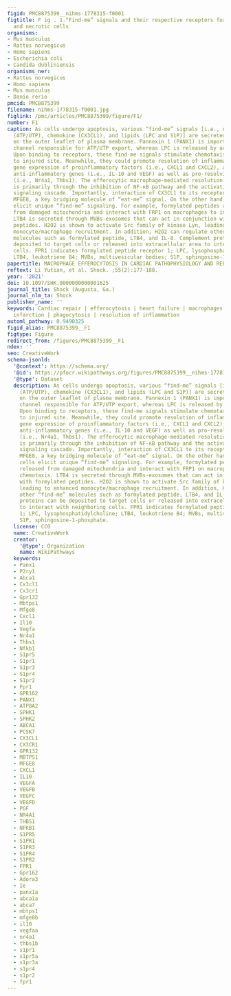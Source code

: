 ```yaml
---
figid: PMC8875399__nihms-1778315-f0001
figtitle: F ig . 1.“Find-me” signals and their respective receptors for apoptotic
  and necrotic cells
organisms:
- Mus musculus
- Rattus norvegicus
- Homo sapiens
- Escherichia coli
- Candida dubliniensis
organisms_ner:
- Rattus norvegicus
- Homo sapiens
- Mus musculus
- Danio rerio
pmcid: PMC8875399
filename: nihms-1778315-f0001.jpg
figlink: /pmc/articles/PMC8875399/figure/F1/
number: F1
caption: As cells undergo apoptosis, various “find-me” signals [i.e., nucleotides
  (ATP/UTP), chemokine (CX3CL1), and lipids (LPC and S1P)] are secreted or exposed
  on the outer leaflet of plasma membrane. Pannexin 1 (PANX1) is important membrane
  channel responsible for ATP/UTP export, whereas LPC is released by activated ABCA1.
  Upon binding to receptors, these find-me signals stimulate chemotaxis of macrophages
  to injured site. Meanwhile, they could promote resolution of inflammation by suppressing
  gene expression of proinflammatory factors (i.e., CXCL1 and CXCL2), and upregulating
  anti-inflammatory genes (i.e., IL-10 and VEGF) as well as pro-resolving mediators
  (i.e., Nr4a1, Thbs1). The efferocytic macrophage-mediated resolution of inflammation
  is primarily through the inhibition of NF-κB pathway and the activation of PPARγ
  signaling cascade. Importantly, interaction of CX3CL1 to its receptor also promotes
  MFGE8, a key bridging molecule of “eat-me” signal. On the other hand, necrotic cells
  elicit unique “find-me” signaling. For example, formylated peptides are released
  from damaged mitochondria and interact with FRP1 on macrophages to increase chemotaxis.
  LTB4 is secreted through MVBs-exosomes that can act in conjunction with formylated
  peptides. H2O2 is shown to activate Src family of kinase Lyn, leading to enhanced
  monocyte/macrophage recruitment. In addition, H2O2 can regulate other “find-me”
  molecules such as formylated peptide, LTB4, and IL-8. Complement proteins can be
  deposited to target cells or released into extracellular area to interact with neighboring
  cells. FPR1 indicates formylated peptide receptor 1; LPC, lysophosphatidylcholine;
  LTB4, leukotriene B4; MVBs, multivesicular bodies; S1P, sphingosine-1-phosphate.
papertitle: MACROPHAGE EFFEROCYTOSIS IN CARDIAC PATHOPHYSIOLOGY AND REPAIR.
reftext: Li Yutian, et al. Shock. ;55(2):177-188.
year: '2021'
doi: 10.1097/SHK.0000000000001625
journal_title: Shock (Augusta, Ga.)
journal_nlm_ta: Shock
publisher_name: ''
keywords: Cardiac repair | efferocytosis | heart failure | macrophages | myocardial
  infarction | phagocytosis | resolution of inflammation
automl_pathway: 0.9490325
figid_alias: PMC8875399__F1
figtype: Figure
redirect_from: /figures/PMC8875399__F1
ndex: ''
seo: CreativeWork
schema-jsonld:
  '@context': https://schema.org/
  '@id': https://pfocr.wikipathways.org/figures/PMC8875399__nihms-1778315-f0001.html
  '@type': Dataset
  description: As cells undergo apoptosis, various “find-me” signals [i.e., nucleotides
    (ATP/UTP), chemokine (CX3CL1), and lipids (LPC and S1P)] are secreted or exposed
    on the outer leaflet of plasma membrane. Pannexin 1 (PANX1) is important membrane
    channel responsible for ATP/UTP export, whereas LPC is released by activated ABCA1.
    Upon binding to receptors, these find-me signals stimulate chemotaxis of macrophages
    to injured site. Meanwhile, they could promote resolution of inflammation by suppressing
    gene expression of proinflammatory factors (i.e., CXCL1 and CXCL2), and upregulating
    anti-inflammatory genes (i.e., IL-10 and VEGF) as well as pro-resolving mediators
    (i.e., Nr4a1, Thbs1). The efferocytic macrophage-mediated resolution of inflammation
    is primarily through the inhibition of NF-κB pathway and the activation of PPARγ
    signaling cascade. Importantly, interaction of CX3CL1 to its receptor also promotes
    MFGE8, a key bridging molecule of “eat-me” signal. On the other hand, necrotic
    cells elicit unique “find-me” signaling. For example, formylated peptides are
    released from damaged mitochondria and interact with FRP1 on macrophages to increase
    chemotaxis. LTB4 is secreted through MVBs-exosomes that can act in conjunction
    with formylated peptides. H2O2 is shown to activate Src family of kinase Lyn,
    leading to enhanced monocyte/macrophage recruitment. In addition, H2O2 can regulate
    other “find-me” molecules such as formylated peptide, LTB4, and IL-8. Complement
    proteins can be deposited to target cells or released into extracellular area
    to interact with neighboring cells. FPR1 indicates formylated peptide receptor
    1; LPC, lysophosphatidylcholine; LTB4, leukotriene B4; MVBs, multivesicular bodies;
    S1P, sphingosine-1-phosphate.
  license: CC0
  name: CreativeWork
  creator:
    '@type': Organization
    name: WikiPathways
  keywords:
  - Panx1
  - P2ry1
  - Abca1
  - Cx3cl1
  - Cx3cr1
  - Gpr132
  - Mbtps1
  - Mfge8
  - Cxcl1
  - Il10
  - Vegfa
  - Nr4a1
  - Thbs1
  - Nfkb1
  - S1pr5
  - S1pr1
  - S1pr3
  - S1pr4
  - S1pr2
  - Fpr1
  - GPR162
  - PANX1
  - ATP8A2
  - SPHK1
  - SPHK2
  - ABCA1
  - PCSK7
  - CX3CL1
  - CX3CR1
  - GPR132
  - MBTPS1
  - MFGE8
  - CXCL1
  - IL10
  - VEGFA
  - VEGFB
  - VEGFC
  - VEGFD
  - PGF
  - NR4A1
  - THBS1
  - NFKB1
  - S1PR5
  - S1PR1
  - S1PR3
  - S1PR4
  - S1PR2
  - FPR1
  - Gpr162
  - Adora3
  - Ie
  - panx1a
  - abca1a
  - abca7
  - mbtps1
  - mfge8b
  - il10
  - vegfaa
  - nr4a1
  - thbs1b
  - s1pr1
  - s1pr5a
  - s1pr3a
  - s1pr4
  - s1pr2
  - fpr1
---
```

